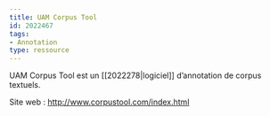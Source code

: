 ```yaml
---
title: UAM Corpus Tool
id: 2022467
tags:
- Annotation
type: ressource
---
```


UAM Corpus Tool est un [[2022278|logiciel]] d’annotation de corpus textuels.

Site web : <http://www.corpustool.com/index.html>


